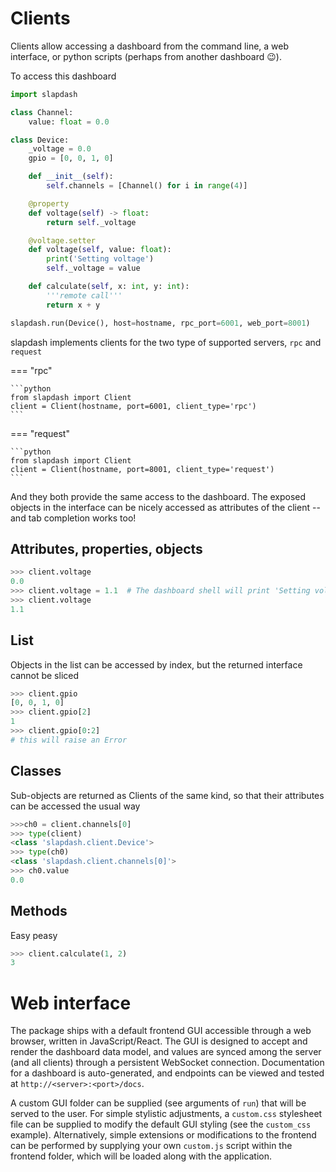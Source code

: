 # Clients

Clients allow accessing a dashboard from the command line, a web interface, or python scripts (perhaps from another dashboard :wink:).

To access this dashboard

```python
import slapdash

class Channel:
    value: float = 0.0

class Device:
    _voltage = 0.0
    gpio = [0, 0, 1, 0]

    def __init__(self):
        self.channels = [Channel() for i in range(4)]

    @property
    def voltage(self) -> float:
        return self._voltage

    @voltage.setter
    def voltage(self, value: float):
        print('Setting voltage')
        self._voltage = value

    def calculate(self, x: int, y: int):
        '''remote call'''
        return x + y

slapdash.run(Device(), host=hostname, rpc_port=6001, web_port=8001)
```

slapdash implements clients for the two type of supported servers, `rpc` and `request`

=== "rpc"

    ```python
    from slapdash import Client
    client = Client(hostname, port=6001, client_type='rpc')
    ```

=== "request"

    ```python
    from slapdash import Client
    client = Client(hostname, port=8001, client_type='request')
    ```

And they both provide the same access to the dashboard. The exposed objects in the interface can be nicely accessed as attributes of the client -- and tab completion works too!

## Attributes, properties, objects

```python
>>> client.voltage
0.0
>>> client.voltage = 1.1  # The dashboard shell will print 'Setting voltage'
>>> client.voltage
1.1
```

## List

Objects in the list can be accessed by index, but the returned interface cannot be sliced

```python
>>> client.gpio
[0, 0, 1, 0]
>>> client.gpio[2]
1
>>> client.gpio[0:2]
# this will raise an Error
```

## Classes

Sub-objects are returned as Clients of the same kind, so that their attributes can be accessed the usual way

```python
>>>ch0 = client.channels[0]
>>> type(client)
<class 'slapdash.client.Device'>
>>> type(ch0)
<class 'slapdash.client.channels[0]'>
>>> ch0.value
0.0
```

## Methods

Easy peasy

```python
>>> client.calculate(1, 2)
3
```

# Web interface

The package ships with a default frontend GUI accessible through a web browser, written in JavaScript/React. The GUI is designed to accept and render the dashboard data model, and values are synced among the server (and all clients) through a persistent WebSocket connection. Documentation for a dashboard is auto-generated, and endpoints can be viewed and tested at `http://<server>:<port>/docs`.

A custom GUI folder can be supplied (see arguments of `run`) that will be served to the user. For simple stylistic adjustments, a `custom.css` stylesheet file can be supplied to modify the default GUI styling (see the `custom_css` example). Alternatively, simple extensions or modifications to the frontend can be performed by supplying your own `custom.js` script within the frontend folder, which will be loaded along with the application.
